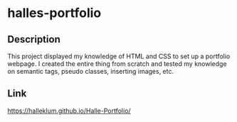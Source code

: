 # halles-portfolio

 ## Description
This project displayed my knowledge of HTML and CSS to set up a portfolio webpage. I created the entire thing from scratch and tested my knowledge on semantic tags, pseudo classes, inserting images, etc.

## Link
https://halleklum.github.io/Halle-Portfolio/


